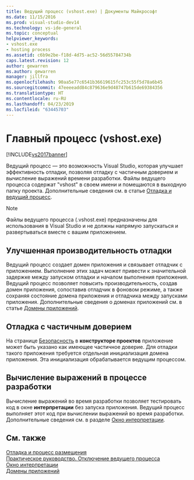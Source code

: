 ```yaml
---
title: Ведущий процесс (vshost.exe) | Документы Майкрософт
ms.date: 11/15/2016
ms.prod: visual-studio-dev14
ms.technology: vs-ide-general
ms.topic: conceptual
helpviewer_keywords:
- vshost.exe
- hosting process
ms.assetid: c6b9e2be-f18d-4d75-ac52-56d55784734b
caps.latest.revision: 12
author: gewarren
ms.author: gewarren
manager: jillfra
ms.openlocfilehash: 90aa5e77c6541b36619615fc253c55f5d78a6b45
ms.sourcegitcommit: 47eeeeadd84c879636e9d48747b615de69384356
ms.translationtype: HT
ms.contentlocale: ru-RU
ms.lasthandoff: 04/23/2019
ms.locfileid: "63445703"
---
```

# <a name="hosting-process-vshostexe"></a>Главный процесс (vshost.exe)
[!INCLUDE[vs2017banner](../includes/vs2017banner.md)]

Ведущий процесс — это возможность Visual Studio, которая улучшает эффективность отладки, позволяя отладку с частичным доверием и вычисление выражений времени разработки. Файлы ведущего процесса содержат "vshost" в своем имени и помещаются в выходную папку проекта. Дополнительные сведения см. в статье [Отладка и ведущий процесс](../debugger/debugging-and-the-hosting-process.md).  
  
> [!NOTE]
> Файлы ведущего процесса (.vshost.exe) предназначены для использования в Visual Studio и не должны напрямую запускаться и развертываться вместе с вашим приложением.  
  
## <a name="improved-debugging-performance"></a>Улучшенная производительность отладки  
 Ведущий процесс создает домен приложения и связывает отладчик с приложением. Выполнение этих задач может привести к значительной задержке между запуском отладки и началом выполнения приложения. Ведущий процесс позволяет повысить производительность, создав домен приложения, сопоставив отладчик в фоновом режиме, а также сохраняя состояние домена приложения и отладчика между запусками приложения. Дополнительные сведения о доменах приложений см. в статье [Домены приложений](http://msdn.microsoft.com/library/113a8bbf-6875-4a72-a49d-ca2d92e19cc8).  
  
## <a name="partial-trust-debugging"></a>Отладка с частичным доверием  
 На странице [Безопасность](../ide/reference/security-page-project-designer.md) в **конструкторе проектов** приложение может быть указано как имеющее частичное доверие. Для отладки такого приложения требуется отдельная инициализация домена приложения. Эта инициализация обрабатывается ведущим процессом.  
  
## <a name="design-time-expression-evaluation"></a>Вычисление выражений в процессе разработки  
 Вычисление выражений во время разработки позволяет тестировать код в окне **интерпретации** без запуска приложения. Ведущий процесс выполняет этот код при вычислении выражений во время разработки. Дополнительные сведения см. в разделе [Окно интерпретации](../ide/reference/immediate-window.md).  
  
## <a name="see-also"></a>См. также  
 [Отладка и процесс размещения](../debugger/debugging-and-the-hosting-process.md)   
 [Практическое руководство. Отключение ведущего процесса](../ide/how-to-disable-the-hosting-process.md)   
 [Окно интерпретации](../ide/reference/immediate-window.md)   
 [Домены приложений](http://msdn.microsoft.com/library/113a8bbf-6875-4a72-a49d-ca2d92e19cc8)
